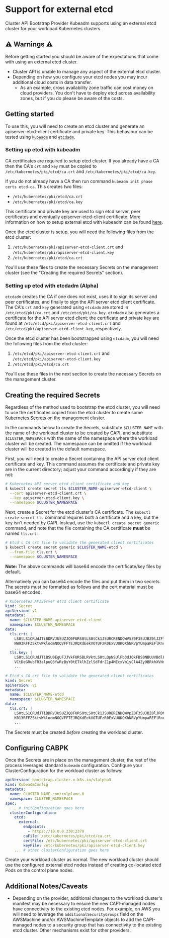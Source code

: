 # Support for external etcd

Cluster API Bootstrap Provider Kubeadm supports using an external etcd cluster for your workload Kubernetes clusters.

## ⚠️ Warnings ⚠️

Before getting started you should be aware of the expectations that come with using an external etcd cluster.

* Cluster API is unable to manage any aspect of the external etcd cluster.
* Depending on how you configure your etcd nodes you may incur additional cloud costs in data transfer.
    * As an example, cross availability zone traffic can cost money on cloud providers. You don't have to deploy etcd across availability zones, but if you do please be aware of the costs.

## Getting started

To use this, you will need to create an etcd cluster and generate an apiserver-etcd-client certificate and private key. This behaviour can be tested using [`kubeadm`](https://kubernetes.io/docs/setup/production-environment/tools/kubeadm/setup-ha-etcd-with-kubeadm/) and [`etcdadm`](https://github.com/kubernetes-sigs/etcdadm).
 
### Setting up etcd with kubeadm 

CA certificates are required to setup etcd cluster. If you already have a CA then the CA's `crt` and `key` must be copied to `/etc/kubernetes/pki/etcd/ca.crt` and `/etc/kubernetes/pki/etcd/ca.key`. 

If you do not already have a CA then run command `kubeadm init phase certs etcd-ca`. This creates two files:

* `/etc/kubernetes/pki/etcd/ca.crt`
* `/etc/kubernetes/pki/etcd/ca.key`  

This certificate and private key are used to sign etcd server, peer certificates and eventually apiserver-etcd-client certificate. More information on how to setup external etcd with kubeadm can be found [here](https://kubernetes.io/docs/setup/production-environment/tools/kubeadm/setup-ha-etcd-with-kubeadm/#setting-up-the-cluster).

Once the etcd cluster is setup, you will need the following files from the etcd cluster:

1. `/etc/kubernetes/pki/apiserver-etcd-client.crt` and `/etc/kubernetes/pki/apiserver-etcd-client.key`
2. `/etc/kubernetes/pki/etcd/ca.crt`

You'll use these files to create the necessary Secrets on the management cluster (see the "Creating the required Secrets" section).

### Setting up etcd with etcdadm (Alpha)

`etcdadm` creates the CA if one does not exist, uses it to sign its server and peer certificates, and finally to sign the API server etcd client certificate. The CA's `crt` and `key` generated using `etcdadm` are stored in `/etc/etcd/pki/ca.crt` and `/etc/etcd/pki/ca.key`. `etcdadm` also generates a certificate for the API server etcd client; the certificate and private key are found at `/etc/etcd/pki/apiserver-etcd-client.crt` and `/etc/etcd/pki/apiserver-etcd-client.key`, respectively.

Once the etcd cluster has been bootstrapped using `etcdadm`, you will need the following files from the etcd cluster:

1. `/etc/etcd/pki/apiserver-etcd-client.crt` and `/etc/etcd/pki/apiserver-etcd-client.key`
2. `/etc/etcd/pki/etcd/ca.crt`

You'll use these files in the next section to create the necessary Secrets on the management cluster.

## Creating the required Secrets

Regardless of the method used to bootstrap the etcd cluster, you will need to use the certificates copied from the etcd cluster to create some [Kubernetes Secrets](https://kubernetes.io/docs/concepts/configuration/secret/#creating-a-secret-using-kubectl-create-secret) on the management cluster.

In the commands below to create the Secrets, substitute `$CLUSTER_NAME` with the name of the workload cluster to be created by CAPI, and substitute `$CLUSTER_NAMESPACE` with the name of the namespace where the workload cluster will be created. The namespace can be omitted if the workload cluster will be created in the default namespace.

First, you will need to create a Secret containing the API server etcd client certificate and key. This command assumes the certificate and private key are in the current directory; adjust your command accordingly if they are not:

```bash
# Kubernetes API server etcd client certificate and key
$ kubectl create secret tls $CLUSTER_NAME-apiserver-etcd-client \
  --cert apiserver-etcd-client.crt \
  --key apiserver-etcd-client.key \
  --namespace $CLUSTER_NAMESPACE
```

Next, create a Secret for the etcd cluster's CA certificate. The `kubectl create secret tls` command requires _both_ a certificate and a key, but the key isn't needed by CAPI. Instead, use the `kubectl create secret generic` command, and note that the file containing the CA certificate **must** be named `tls.crt`:

```bash
# Etcd's CA crt file to validate the generated client certificates
$ kubectl create secret generic $CLUSTER_NAME-etcd \
  --from-file tls.crt \
  --namespace $CLUSTER_NAMESPACE
```

**Note:** The above commands will base64 encode the certificate/key files by default.

Alternatively you can base64 encode the files and put them in two secrets. The secrets must be formatted as follows and the cert material must be base64 encoded:

```yaml
# Kubernetes APIServer etcd client certificate
kind: Secret
apiVersion: v1
metadata:
  name: $CLUSTER_NAME-apiserver-etcd-client
  namespace: $CLUSTER_NAMESPACE
data:
  tls.crt: |
    LS0tLS1CRUdJTiBDRVJUSUZJQ0FURS0tLS0tCk1JSURCRENDQWV5Z0F3SUJBZ0lJZFlkclZUMzV0
    NW93RFFZSktvWklodmNOQVFFTEJRQXdEekVOTUFzR0ExVUUKQXhNRVpYUmpaREFlRncweE9UQTVN
    ...
  tls.key: |
    LS0tLS1CRUdJTiBSU0EgUFJJVkFURSBLRVktLS0tLQpNSUlFb3dJQkFBS0NBUUVBdlFlTzVKOE5j
    VCtDeGRubFR3alpuQ3YwRzByY0tETklhZzlSdFdrZ1p4MEcxVm1yClA4Zy9BRkhXVHdxSTUrNi81
    ...
```

```yaml
# Etcd's CA crt file to validate the generated client certificates
kind: Secret
apiVersion: v1
metadata:
  name: $CLUSTER_NAME-etcd
  namespace: $CLUSTER_NAMESPACE
data:
  tls.crt: |
    LS0tLS1CRUdJTiBDRVJUSUZJQ0FURS0tLS0tCk1JSURBRENDQWVpZ0F3SUJBZ0lJRDNrVVczaDIy
    K013RFFZSktvWklodmNOQVFFTEJRQXdEekVOTUFzR0ExVUUKQXhNRVpYUmpaREFlRncweE9UQTVN
    ...
```

The Secrets must be created _before_ creating the workload cluster.

## Configuring CABPK

Once the Secrets are in place on the management cluster, the rest of the process leverages standard `kubeadm` configuration. Configure your ClusterConfiguration for the workload cluster as follows:

```yaml
apiVersion: bootstrap.cluster.x-k8s.io/v1alpha3
kind: KubeadmConfig
metadata:
  name: CLUSTER_NAME-controlplane-0
  namespace: CLUSTER_NAMESPACE
spec:
  ... # initConfiguration goes here
  clusterConfiguration:
    etcd:
      external:
        endpoints:
          - https://10.0.0.230:2379
        caFile: /etc/kubernetes/pki/etcd/ca.crt
        certFile: /etc/kubernetes/pki/apiserver-etcd-client.crt
        keyFile: /etc/kubernetes/pki/apiserver-etcd-client.key
    ... # other clusterConfiguration goes here
```

Create your workload cluster as normal. The new workload cluster should use the configured external etcd nodes instead of creating co-located etcd Pods on the control plane nodes.

## Additional Notes/Caveats

* Depending on the provider, additional changes to the workload cluster's manifest may be necessary to ensure the new CAPI-managed nodes have connectivity to the existing etcd nodes. For example, on AWS you will need to leverage the `additionalSecurityGroups` field on the AWSMachine and/or AWSMachineTemplate objects to add the CAPI-managed nodes to a security group that has connectivity to the existing etcd cluster. Other mechanisms exist for other providers.
